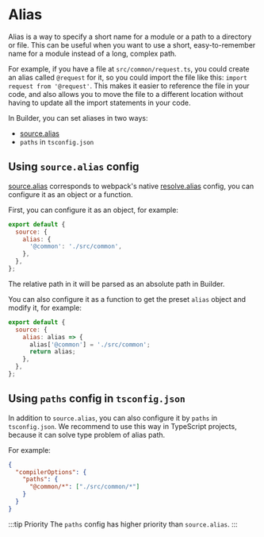 # Alias

Alias is a way to specify a short name for a module or a path to a directory or file. This can be useful when you want to use a short, easy-to-remember name for a module instead of a long, complex path.

For example, if you have a file at `src/common/request.ts`, you could create an alias called `@request` for it, so you could import the file like this: `import request from '@request'`. This makes it easier to reference the file in your code, and also allows you to move the file to a different location without having to update all the import statements in your code.

In Builder, you can set aliases in two ways:

- [source.alias](/en/api/config-source.html#sourcealias)
- `paths` in `tsconfig.json`

## Using `source.alias` config

[source.alias](/en/api/config-source.html#sourcealias) corresponds to webpack's native [resolve.alias](https://webpack.js.org/configuration/resolve/#resolvealias) config, you can configure it as an object or a function.

First, you can configure it as an object, for example:

```js
export default {
  source: {
    alias: {
      '@common': './src/common',
    },
  },
};
```

The relative path in it will be parsed as an absolute path in Builder.

You can also configure it as a function to get the preset `alias` object and modify it, for example:

```js
export default {
  source: {
    alias: alias => {
      alias['@common'] = './src/common';
      return alias;
    },
  },
};
```

## Using `paths` config in `tsconfig.json`

In addition to `source.alias`, you can also configure it by `paths` in `tsconfig.json`. We recommend to use this way in TypeScript projects, because it can solve type problem of alias path.

For example:

```json
{
  "compilerOptions": {
    "paths": {
      "@common/*": ["./src/common/*"]
    }
  }
}
```

:::tip Priority
The `paths` config has higher priority than `source.alias`.
:::

